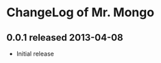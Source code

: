 ChangeLog of Mr. Mongo
======================

0.0.1 released 2013-04-08
-------------------------

- Initial release
